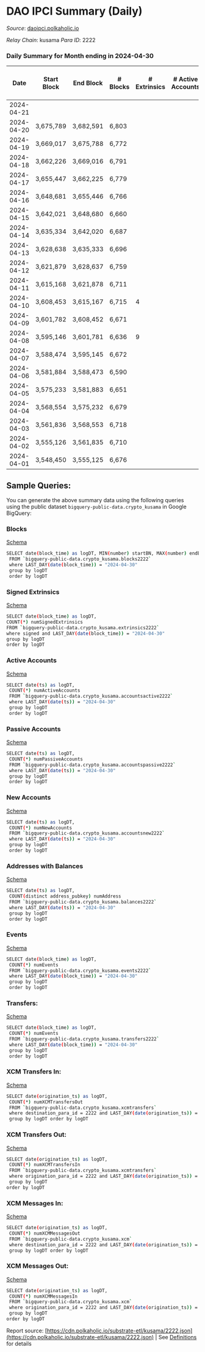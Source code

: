 # DAO IPCI Summary (Daily)

_Source_: [daoipci.polkaholic.io](https://daoipci.polkaholic.io)

*Relay Chain*: kusama
*Para ID*: 2222



### Daily Summary for Month ending in 2024-04-30


| Date    | Start Block | End Block | # Blocks | # Extrinsics | # Active Accounts | # Passive Accounts | # New Accounts | # Addresses | # Events  | # Transfers ($USD) | # XCM Transfers In ($USD) | # XCM Transfers Out ($USD) | # XCM In | # XCM Out | Issues |
|---------|-------------|-----------|----------|--------------|-------------------|--------------------|----------------|-------------|-----------|--------------------|---------------------------|----------------------------|----------|-----------|--------|
| 2024-04-21 |  |  |  |  |  |  |  |  |  |   |   |   |  |  |  |
| 2024-04-20 | 3,675,789 | 3,682,591 | 6,803 |  |  |  |  |  | 34,019 |   |   |   |  |  |  |
| 2024-04-19 | 3,669,017 | 3,675,788 | 6,772 |  |  |  |  |  | 33,860 |   |   |   |  |  |  |
| 2024-04-18 | 3,662,226 | 3,669,016 | 6,791 |  |  |  |  |  | 33,955 |   |   |   |  |  |  |
| 2024-04-17 | 3,655,447 | 3,662,225 | 6,779 |  |  |  |  | 905 | 33,895 |   |   |   |  |  |  |
| 2024-04-16 | 3,648,681 | 3,655,446 | 6,766 |  |  |  |  | 905 | 33,830 |   |   |   |  |  |  |
| 2024-04-15 | 3,642,021 | 3,648,680 | 6,660 |  |  |  |  | 905 | 33,300 |   |   |   |  |  |  |
| 2024-04-14 | 3,635,334 | 3,642,020 | 6,687 |  |  |  |  | 905 | 33,435 |   |   |   |  |  |  |
| 2024-04-13 | 3,628,638 | 3,635,333 | 6,696 |  |  |  |  | 905 | 33,484 |   |   |   |  |  |  |
| 2024-04-12 | 3,621,879 | 3,628,637 | 6,759 |  |  |  |  | 905 | 33,795 |   |   |   |  |  |  |
| 2024-04-11 | 3,615,168 | 3,621,878 | 6,711 |  |  |  |  | 905 | 33,555 |   |   |   |  |  |  |
| 2024-04-10 | 3,608,453 | 3,615,167 | 6,715 | 4 |  |  |  | 905 | 33,595 |   |   |   |  |  |  |
| 2024-04-09 | 3,601,782 | 3,608,452 | 6,671 |  |  |  |  | 905 | 33,355 |   |   |   |  |  |  |
| 2024-04-08 | 3,595,146 | 3,601,781 | 6,636 | 9 |  |  |  | 905 | 33,225 |   |   |   |  |  |  |
| 2024-04-07 | 3,588,474 | 3,595,145 | 6,672 |  |  |  |  | 905 | 33,360 |   |   |   |  |  |  |
| 2024-04-06 | 3,581,884 | 3,588,473 | 6,590 |  |  |  |  | 905 | 32,950 |   |   |   |  |  |  |
| 2024-04-05 | 3,575,233 | 3,581,883 | 6,651 |  |  |  |  | 905 | 33,259 |   |   |   |  |  |  |
| 2024-04-04 | 3,568,554 | 3,575,232 | 6,679 |  |  |  |  | 905 | 33,395 |   |   |   |  |  |  |
| 2024-04-03 | 3,561,836 | 3,568,553 | 6,718 |  |  |  |  | 905 | 33,590 |   |   |   |  |  |  |
| 2024-04-02 | 3,555,126 | 3,561,835 | 6,710 |  |  |  |  | 905 | 33,550 |   |   |   |  |  |  |
| 2024-04-01 | 3,548,450 | 3,555,125 | 6,676 |  |  |  |  | 905 | 33,380 |   |   |   |  |  |  |

## Sample Queries:
You can generate the above summary data using the following queries using the public dataset `bigquery-public-data.crypto_kusama` in Google BigQuery:


### Blocks 

[Schema](https://github.com/colorfulnotion/substrate-etl/blob/main/schema/blocks.json)

```bash
SELECT date(block_time) as logDT, MIN(number) startBN, MAX(number) endBN, COUNT(*) numBlocks 
 FROM `bigquery-public-data.crypto_kusama.blocks2222`  
 where LAST_DAY(date(block_time)) = "2024-04-30" 
 group by logDT 
 order by logDT
```

### Signed Extrinsics 

[Schema](https://github.com/colorfulnotion/substrate-etl/blob/main/schema/extrinsics.json)

```bash
SELECT date(block_time) as logDT, 
COUNT(*) numSignedExtrinsics 
FROM `bigquery-public-data.crypto_kusama.extrinsics2222`  
where signed and LAST_DAY(date(block_time)) = "2024-04-30" 
group by logDT 
order by logDT
```

### Active Accounts 

[Schema](https://github.com/colorfulnotion/substrate-etl/blob/main/schema/accountsactive.json)

```bash
SELECT date(ts) as logDT, 
 COUNT(*) numActiveAccounts 
 FROM `bigquery-public-data.crypto_kusama.accountsactive2222` 
 where LAST_DAY(date(ts)) = "2024-04-30" 
 group by logDT 
 order by logDT
```

### Passive Accounts 

[Schema](https://github.com/colorfulnotion/substrate-etl/blob/main/schema/accountspassive.json)

```bash
SELECT date(ts) as logDT, 
 COUNT(*) numPassiveAccounts 
 FROM `bigquery-public-data.crypto_kusama.accountspassive2222` 
 where LAST_DAY(date(ts)) = "2024-04-30" 
 group by logDT 
 order by logDT
```

### New Accounts 

[Schema](https://github.com/colorfulnotion/substrate-etl/blob/main/schema/accountsnew.json)

```bash
SELECT date(ts) as logDT, 
 COUNT(*) numNewAccounts 
 FROM `bigquery-public-data.crypto_kusama.accountsnew2222` 
 where LAST_DAY(date(ts)) = "2024-04-30" 
 group by logDT
 order by logDT
```

### Addresses with Balances 

[Schema](https://github.com/colorfulnotion/substrate-etl/blob/main/schema/balances.json)

```bash
SELECT date(ts) as logDT,
 COUNT(distinct address_pubkey) numAddress 
 FROM `bigquery-public-data.crypto_kusama.balances2222` 
 where LAST_DAY(date(ts)) = "2024-04-30" 
 group by logDT 
 order by logDT
```

### Events 

[Schema](https://github.com/colorfulnotion/substrate-etl/blob/main/schema/events.json)

```bash
SELECT date(block_time) as logDT, 
 COUNT(*) numEvents 
 FROM `bigquery-public-data.crypto_kusama.events2222` 
 where LAST_DAY(date(block_time)) = "2024-04-30" 
 group by logDT 
 order by logDT
```

### Transfers:

[Schema](https://github.com/colorfulnotion/substrate-etl/blob/main/schema/transfers.json)

```bash
SELECT date(block_time) as logDT, 
 COUNT(*) numEvents 
 FROM `bigquery-public-data.crypto_kusama.transfers2222` 
 where LAST_DAY(date(block_time)) = "2024-04-30" 
 group by logDT 
 order by logDT
```

### XCM Transfers In: 

[Schema](https://github.com/colorfulnotion/substrate-etl/blob/main/schema/xcmtransfers.json)

```bash
SELECT date(origination_ts) as logDT, 
 COUNT(*) numXCMTransfersOut 
 FROM `bigquery-public-data.crypto_kusama.xcmtransfers` 
 where destination_para_id = 2222 and LAST_DAY(date(origination_ts)) = "2024-04-30" 
 group by logDT order by logDT
```

### XCM Transfers Out: 

[Schema](https://github.com/colorfulnotion/substrate-etl/blob/main/schema/xcmtransfers.json)

```bash
SELECT date(origination_ts) as logDT, 
 COUNT(*) numXCMTransfersIn 
 FROM `bigquery-public-data.crypto_kusama.xcmtransfers` 
 where origination_para_id = 2222 and LAST_DAY(date(origination_ts)) = "2024-04-30" 
 group by logDT 
order by logDT
```

### XCM Messages In: 

[Schema](https://github.com/colorfulnotion/substrate-etl/blob/main/schema/xcm.json)

```bash
SELECT date(origination_ts) as logDT, 
 COUNT(*) numXCMMessagesOut 
 FROM `bigquery-public-data.crypto_kusama.xcm` 
 where destination_para_id = 2222 and LAST_DAY(date(origination_ts)) = "2024-04-30" 
 group by logDT order by logDT
```

### XCM Messages Out: 

[Schema](https://github.com/colorfulnotion/substrate-etl/blob/main/schema/xcm.json)

```bash
SELECT date(origination_ts) as logDT, 
 COUNT(*) numXCMMessagesIn 
 FROM `bigquery-public-data.crypto_kusama.xcm` 
 where origination_para_id = 2222 and LAST_DAY(date(origination_ts)) = "2024-04-30" 
 group by logDT 
order by logDT
```


Report source: [https://cdn.polkaholic.io/substrate-etl/kusama/2222.json](https://cdn.polkaholic.io/substrate-etl/kusama/2222.json) | See [Definitions](/DEFINITIONS.md) for details
